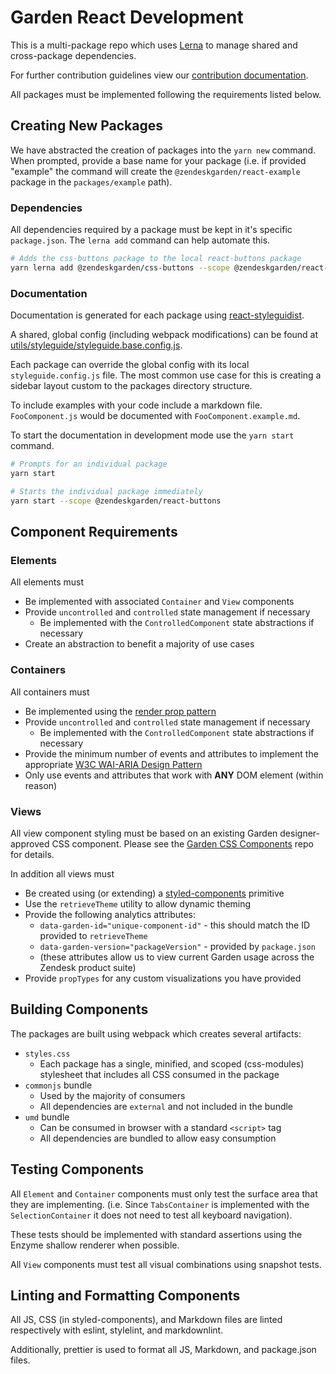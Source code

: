 # Garden React Development

This is a multi-package repo which uses [Lerna](https://lernajs.io/) to
manage shared and cross-package dependencies.

For further contribution guidelines view our [contribution documentation](CONTRIBUTING.md).

All packages must be implemented following the requirements listed below.

## Creating New Packages

We have abstracted the creation of packages into the `yarn new` command. When prompted, provide a base name for your package (i.e. if provided "example" the command will create the `@zendeskgarden/react-example` package in the `packages/example` path).

### Dependencies

All dependencies required by a package must be kept in it's specific `package.json`. The `lerna add` command can help automate this.

```sh
# Adds the css-buttons package to the local react-buttons package
yarn lerna add @zendeskgarden/css-buttons --scope @zendeskgarden/react-buttons
```

### Documentation

Documentation is generated for each package using [react-styleguidist](https://react-styleguidist.js.org/).

A shared, global config (including webpack modifications) can be found at [utils/styleguide/styleguide.base.config.js](utils/styleguide/styleguide.base.config.js).

Each package can override the global config with its local `styleguide.config.js` file. The most common use case for this is creating a sidebar layout custom to the packages directory structure.

To include examples with your code include a markdown file. `FooComponent.js` would be documented with `FooComponent.example.md`.

To start the documentation in development mode use the `yarn start` command.

```sh
# Prompts for an individual package
yarn start

# Starts the individual package immediately
yarn start --scope @zendeskgarden/react-buttons
```

## Component Requirements

### Elements

All elements must

* Be implemented with associated `Container` and `View` components
* Provide `uncontrolled` and `controlled` state management if necessary
  * Be implemented with the `ControlledComponent` state abstractions if necessary
* Create an abstraction to benefit a majority of use cases

### Containers

All containers must

* Be implemented using the [render prop pattern](https://reactjs.org/docs/render-props.html)
* Provide `uncontrolled` and `controlled` state management if necessary
  * Be implemented with the `ControlledComponent` state abstractions if necessary
* Provide the minimum number of events and attributes to implement the appropriate [W3C WAI-ARIA Design Pattern](https://www.w3.org/TR/wai-aria-practices/#aria_ex)
* Only use events and attributes that work with **ANY** DOM element (within reason)

### Views

All view component styling must be based on an existing Garden designer-approved CSS component. Please see the [Garden CSS Components](https://github.com/zendeskgarden/css-components) repo for details.

In addition all views must

* Be created using (or extending) a [styled-components](https://www.styled-components.com/) primitive
* Use the `retrieveTheme` utility to allow dynamic theming
* Provide the following analytics attributes:
  * `data-garden-id="unique-component-id"` - this should match the ID provided to `retrieveTheme`
  * `data-garden-version="packageVersion"` - provided by `package.json`
  * (these attributes allow us to view current Garden usage across the Zendesk product suite)
* Provide `propTypes` for any custom visualizations you have provided

## Building Components

The packages are built using webpack which creates several artifacts:

* `styles.css`
  * Each package has a single, minified, and scoped (css-modules) stylesheet that includes all CSS consumed in the package
* `commonjs` bundle
  * Used by the majority of consumers
  * All dependencies are `external` and not included in the bundle
* `umd` bundle
  * Can be consumed in browser with a standard `<script>` tag
  * All dependencies are bundled to allow easy consumption

## Testing Components

All `Element` and `Container` components must only test the surface area that they are implementing. (i.e. Since `TabsContainer` is implemented with the `SelectionContainer` it does not need to test all keyboard navigation).

These tests should be implemented with standard assertions using the Enzyme shallow renderer when possible.

All `View` components must test all visual combinations using snapshot tests.

## Linting and Formatting Components

All JS, CSS (in styled-components), and Markdown files are linted respectively with eslint, stylelint, and markdownlint.

Additionally, prettier is used to format all JS, Markdown, and package.json files.

